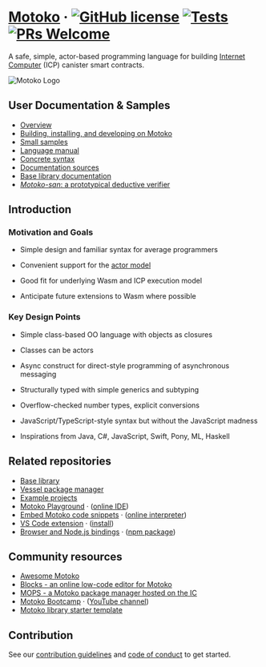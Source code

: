 # [Motoko](https://internetcomputer.org/docs/current/motoko/main/about-this-guide) &middot; [![GitHub license](https://img.shields.io/badge/license-Apache%202.0-blue.svg)](https://opensource.org/licenses/Apache-2.0) [![Tests](https://img.shields.io/github/actions/workflow/status/dfinity/motoko/release.yml?branch=master&logo=github)](https://github.com/dfinity/motoko/actions?query=workflow:"release") [![PRs Welcome](https://img.shields.io/badge/PRs-welcome-brightgreen.svg)](https://github.com/dfinity/motoko/blob/master/Building.md)


A safe, simple, actor-based programming language for building [Internet Computer](https://internetcomputer.org/) (ICP) canister smart contracts.

![Motoko Logo](https://github.com/user-attachments/assets/844ca364-4d71-42b3-aaec-4a6c3509ee2e)

## User Documentation & Samples

* [Overview](doc/md/getting-started/motoko-introduction.md)
* [Building, installing, and developing on Motoko](Building.md)
* [Small samples](samples)
* [Language manual](doc/md/reference/language-manual.md)
* [Concrete syntax](doc/md/examples/grammar.txt)
* [Documentation sources](doc/md/)
* [Base library documentation](doc/md/base/index.md)
* [_Motoko-san_: a prototypical deductive verifier](src/viper/README.md)

## Introduction

### Motivation and Goals

* Simple design and familiar syntax for average programmers

* Convenient support for the [actor model](https://en.wikipedia.org/wiki/Actor_model)

* Good fit for underlying Wasm and ICP execution model

* Anticipate future extensions to Wasm where possible


### Key Design Points

* Simple class-based OO language with objects as closures

* Classes can be actors

* Async construct for direct-style programming of asynchronous messaging

* Structurally typed with simple generics and subtyping

* Overflow-checked number types, explicit conversions

* JavaScript/TypeScript-style syntax but without the JavaScript madness

* Inspirations from Java, C#, JavaScript, Swift, Pony, ML, Haskell

## Related repositories

* [Base library](https://github.com/dfinity/motoko-base)
* [Vessel package manager](https://github.com/dfinity/vessel)
* [Example projects](https://github.com/dfinity/examples/tree/master/motoko)
* [Motoko Playground](https://github.com/dfinity/motoko-playground) &middot; ([online IDE](https://m7sm4-2iaaa-aaaab-qabra-cai.ic0.app))
* [Embed Motoko code snippets](https://github.com/dfinity/embed-motoko) &middot; ([online interpreter](https://embed.smartcontracts.org/))
* [VS Code extension](https://github.com/dfinity/vscode-motoko) &middot; ([install](https://marketplace.visualstudio.com/items?itemName=dfinity-foundation.vscode-motoko))
* [Browser and Node.js bindings](https://github.com/dfinity/node-motoko) &middot; ([npm package](https://www.npmjs.com/package/motoko))

## Community resources

* [Awesome Motoko](https://github.com/motoko-unofficial/awesome-motoko#readme)
* [Blocks - an online low-code editor for Motoko](https://github.com/Blocks-Editor/blocks)
* [MOPS - a Motoko package manager hosted on the IC](https://j4mwm-bqaaa-aaaam-qajbq-cai.ic0.app/)
* [Motoko Bootcamp](https://github.com/motoko-bootcamp/bootcamp#readme) &middot; ([YouTube channel](https://www.youtube.com/channel/UCa7_xHjvOESf9v281VU4qVw))
* [Motoko library starter template](https://github.com/ByronBecker/motoko-library-template)

## Contribution

See our [contribution guidelines](.github/CONTRIBUTING.md) and [code of conduct](.github/CODE_OF_CONDUCT.md) to get started.
